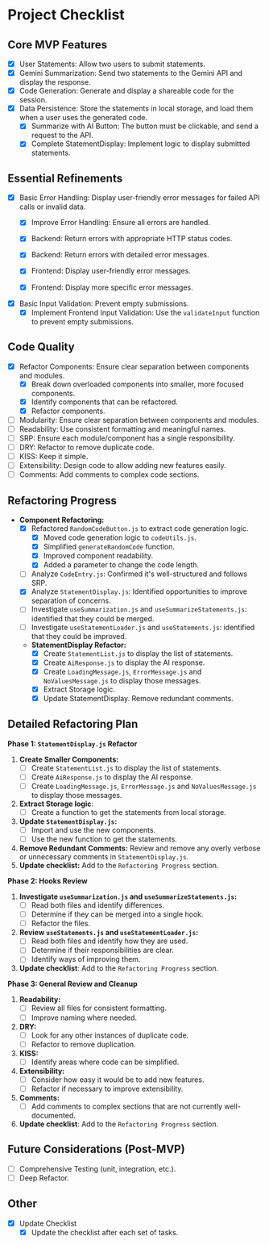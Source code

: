 # Project Checklist

## Core MVP Features
-   [x] User Statements: Allow two users to submit statements.
-   [x] Gemini Summarization:  Send two statements to the Gemini API and display the response.
-   [x] Code Generation: Generate and display a shareable code for the session.
-   [x] Data Persistence: Store the statements in local storage, and load them when a user uses the generated code.
    - [x] Summarize with AI Button: The button must be clickable, and send a request to the API.
    - [x] Complete StatementDisplay: Implement logic to display submitted statements.

## Essential Refinements

-   [x] Basic Error Handling: Display user-friendly error messages for failed API calls or invalid data.
    - [x] Improve Error Handling: Ensure all errors are handled.
    - [x] Backend: Return errors with appropriate HTTP status codes.
    - [x] Backend: Return errors with detailed error messages.
    - [x] Frontend: Display user-friendly error messages.
    - [x] Frontend: Display more specific error messages.

    
-   [x] Basic Input Validation: Prevent empty submissions.
    - [x] Implement Frontend Input Validation: Use the `validateInput` function to prevent empty submissions.

## Code Quality
-   [x] Refactor Components: Ensure clear separation between components and modules.
    - [x] Break down overloaded components into smaller, more focused components.
    - [x] Identify components that can be refactored.
    - [x] Refactor components.
-   [ ] Modularity: Ensure clear separation between components and modules.
-   [ ] Readability: Use consistent formatting and meaningful names.
-   [ ] SRP: Ensure each module/component has a single responsibility.
-   [ ] DRY: Refactor to remove duplicate code.
-   [ ] KISS: Keep it simple.
- [ ] Extensibility: Design code to allow adding new features easily.
- [ ] Comments: Add comments to complex code sections.

## Refactoring Progress

-   **Component Refactoring:**
    -   [x] Refactored `RandomCodeButton.js` to extract code generation logic.
        -   [x] Moved code generation logic to `codeUtils.js`.
        -   [x] Simplified `generateRandomCode` function.
        -   [x] Improved component readability.
        - [x] Added a parameter to change the code length.
    -   [ ] Analyze `CodeEntry.js`: Confirmed it's well-structured and follows SRP. 
    - [x] Analyze `StatementDisplay.js`: Identified opportunities to improve separation of concerns.
    - [ ] Investigate `useSummarization.js` and `useSummarizeStatements.js`: identified that they could be merged.
    - [ ] Investigate `useStatementLoader.js` and `useStatements.js`: identified that they could be improved.
    - **StatementDisplay Refactor:**
        - [x] Create `StatementList.js` to display the list of statements.
        - [x] Create `AiResponse.js` to display the AI response.
        - [x] Create `LoadingMessage.js`, `ErrorMessage.js` and `NoValuesMessage.js` to display those messages.
        - [x] Extract Storage logic.
        - [x] Update StatementDisplay. Remove redundant comments.

## Detailed Refactoring Plan

**Phase 1: `StatementDisplay.js` Refactor**

1.  **Create Smaller Components:**
    *   [ ] Create `StatementList.js` to display the list of statements.
    *   [ ] Create `AiResponse.js` to display the AI response. 
    * [ ] Create `LoadingMessage.js`, `ErrorMessage.js` and `NoValuesMessage.js` to display those messages. 
2. **Extract Storage logic**:
    * [ ] Create a function to get the statements from local storage. 
3.  **Update `StatementDisplay.js`:**
    *   [ ] Import and use the new components.
    *   [ ] Use the new function to get the statements. 
4.  **Remove Redundant Comments:** Review and remove any overly verbose or unnecessary comments in `StatementDisplay.js`.
5.  **Update checklist:** Add to the `Refactoring Progress` section.

**Phase 2: Hooks Review**

1.  **Investigate `useSummarization.js` and `useSummarizeStatements.js`:**
    *   [ ] Read both files and identify differences.
    *   [ ] Determine if they can be merged into a single hook.
    * [ ] Refactor the files.
2.  **Review `useStatements.js` and `useStatementLoader.js`:**
    *   [ ] Read both files and identify how they are used.
    *   [ ] Determine if their responsibilities are clear.
    * [ ] Identify ways of improving them.
3. **Update checklist**: Add to the `Refactoring Progress` section.

**Phase 3: General Review and Cleanup**

1.  **Readability:**
    *   [ ] Review all files for consistent formatting.
    *   [ ] Improve naming where needed.
2.  **DRY:**
    *   [ ] Look for any other instances of duplicate code.
    *   [ ] Refactor to remove duplication.
3.  **KISS:**
    *   [ ] Identify areas where code can be simplified.
4.  **Extensibility:**
    *   [ ] Consider how easy it would be to add new features.
    *   [ ] Refactor if necessary to improve extensibility.
5.  **Comments:**
    *   [ ] Add comments to complex sections that are not currently well-documented.
6. **Update checklist**: Add to the `Refactoring Progress` section.

## Future Considerations (Post-MVP)

-   [ ] Comprehensive Testing (unit, integration, etc.).
- [ ] Deep Refactor.
## Other

- [x] Update Checklist
  - [x] Update the checklist after each set of tasks.
